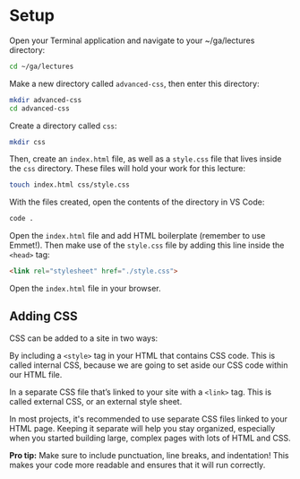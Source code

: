 # Setup

Open your Terminal application and navigate to your ~/ga/lectures directory:

```bash
cd ~/ga/lectures
```

Make a new directory called `advanced-css`, then enter this directory:

```bash
mkdir advanced-css
cd advanced-css
```

Create a directory called `css`:

```bash
mkdir css
```

Then, create an `index.html` file, as well as a `style.css` file that lives inside the `css` directory. These files will hold your work for this lecture:

```bash
touch index.html css/style.css
```

With the files created, open the contents of the directory in VS Code:

```bash
code .
```

Open the `index.html` file and add HTML boilerplate (remember to use Emmet!). Then make use of the `style.css` file by adding this line inside the `<head>` tag:

```html
<link rel="stylesheet" href="./style.css">
```

Open the `index.html` file in your browser.

## Adding CSS

CSS can be added to a site in two ways:

By including a `<style>` tag in your HTML that contains CSS code. This is called internal CSS, because we are going to set aside our CSS code within our HTML file.

In a separate CSS file that’s linked to your site with a `<link>` tag. This is called external CSS, or an external style sheet.

In most projects, it's recommended to use separate CSS files linked to your HTML page. Keeping it separate will help you stay organized, especially when you started building large, complex pages with lots of HTML and CSS.

**Pro tip:** Make sure to include punctuation, line breaks, and indentation! This makes your code more readable and ensures that it will run correctly.
